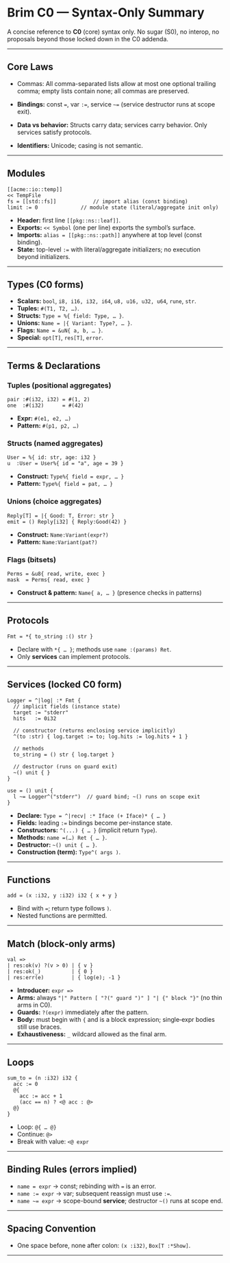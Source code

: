 # Brim C0 — Syntax-Only Summary

A concise reference to **C0** (core) syntax only. No sugar (S0), no interop, no proposals beyond those locked down in the C0 addenda.

---

## Core Laws

- Commas: All comma-separated lists allow at most one optional trailing comma; empty lists contain none; all commas are preserved.


- **Bindings:** const `=`, var `:=`, service `~=` (service destructor runs at scope exit).
- **Data vs behavior:** Structs carry data; services carry behavior. Only services satisfy protocols.
- **Identifiers:** Unicode; casing is not semantic.

---

## Modules

```brim
[[acme::io::temp]]
<< TempFile
fs = [[std::fs]]            // import alias (const binding)
limit := 0              // module state (literal/aggregate init only)
```

- **Header:** first line `[[pkg::ns::leaf]]`.
- **Exports:** `<< Symbol` (one per line) exports the symbol’s surface.
- **Imports:** `alias = [[pkg::ns::path]]` anywhere at top level (const binding).
- **State:** top-level `:=` with literal/aggregate initializers; no execution beyond initializers.

---

## Types (C0 forms)

- **Scalars:** `bool`, `i8, i16, i32, i64`, `u8, u16, u32, u64`, `rune`, `str`.
- **Tuples:** `#(T1, T2, …)`.
- **Structs:** `Type = %{ field: Type, … }`.
- **Unions:** `Name = |{ Variant: Type?, … }`.
- **Flags:** `Name = &uN{ a, b, … }`.
- **Special:** `opt[T]`, `res[T]`, `error`.

---

## Terms & Declarations

### Tuples (positional aggregates)

```brim
pair :#(i32, i32) = #(1, 2)
one  :#(i32)      = #(42)
```

- **Expr:** `#(e1, e2, …)`
- **Pattern:** `#(p1, p2, …)`

### Structs (named aggregates)

```brim
User = %{ id: str, age: i32 }
u  :User = User%{ id = "a", age = 39 }
```

- **Construct:** `Type%{ field = expr, … }`
- **Pattern:** `Type%{ field = pat, … }`

### Unions (choice aggregates)

```brim
Reply[T] = |{ Good: T, Error: str }
emit = () Reply[i32] { Reply:Good(42) }
```

- **Construct:** `Name:Variant(expr?)`
- **Pattern:** `Name:Variant(pat?)`

### Flags (bitsets)

```brim
Perms = &u8{ read, write, exec }
mask  = Perms{ read, exec }
```

- **Construct & pattern:** `Name{ a, … }` (presence checks in patterns)

---

## Protocols

```brim
Fmt = *{ to_string :() str }
```

- Declare with `*{ … }`; methods use `name :(params) Ret`.
- Only **services** can implement protocols.

---

## Services (locked C0 form)

```brim
Logger = ^|log| :* Fmt {
  // implicit fields (instance state)
  target := "stderr"
  hits   := 0i32

  // constructor (returns enclosing service implicitly)
  ^(to :str) { log.target := to; log.hits := log.hits + 1 }

  // methods
  to_string = () str { log.target }

  // destructor (runs on guard exit)
  ~() unit { }
}

use = () unit {
  l ~= Logger^("stderr")  // guard bind; ~() runs on scope exit
}
```

- **Declare:** `Type = ^|recv| :* Iface (+ Iface)* { … }`
- **Fields:** leading `:=` bindings become per-instance state.
- **Constructors:** `^(...) { … }` (implicit return `Type`).
- **Methods:** `name =(…) Ret { … }`.
- **Destructor:** `~() unit { … }`.
- **Construction (term):** `Type^( args )`.

---

## Functions

```brim
add = (x :i32, y :i32) i32 { x + y }
```

- Bind with `=`; return type follows `)`.
- Nested functions are permitted.

---

## Match (block‑only arms)

```brim
val =>
| res:ok(v) ?(v > 0) | { v }
| res:ok(_)          | { 0 }
| res:err(e)         | { log(e); -1 }
```

- **Introducer:** `expr =>`
- **Arms:** always `"|" Pattern [ "?(" guard ")" ] "| {" block "}"` (no thin arms in C0).
- **Guards:** `?(expr)` immediately after the pattern.
- **Body:** must begin with `{` and is a block expression; single‑expr bodies still use braces.
- **Exhaustiveness:** `_` wildcard allowed as the final arm.

---

## Loops

```brim
sum_to = (n :i32) i32 {
  acc := 0
  @{
    acc := acc + 1
    (acc == n) ? <@ acc : @>
  @}
}
```

- Loop: `@{ … @}`
- Continue: `@>`
- Break with value: `<@ expr`

---

## Binding Rules (errors implied)

- `name = expr` → const; rebinding with `=` is an error.
- `name := expr` → var; subsequent reassign must use `:=`.
- `name ~= expr` → scope-bound **service**; destructor `~()` runs at scope end.

---

## Spacing Convention

- One space before, none after colon: `(x :i32)`, `Box[T :*Show]`.

---

